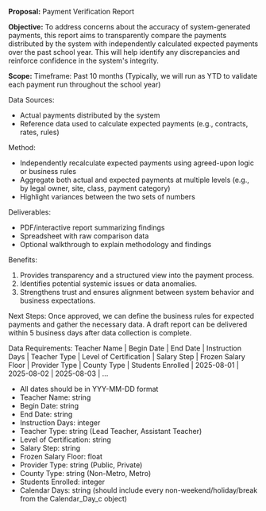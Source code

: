 **Proposal:** Payment Verification Report

**Objective:**
To address concerns about the accuracy of system-generated payments, this report aims to transparently compare the payments distributed by the system with independently calculated expected payments over the past school year. This will help identify any discrepancies and reinforce confidence in the system's integrity.

**Scope:**
Timeframe: Past 10 months (Typically, we will run as YTD to validate each payment run throughout the school year)

Data Sources:
* Actual payments distributed by the system
* Reference data used to calculate expected payments (e.g., contracts, rates, rules)

Method:
* Independently recalculate expected payments using agreed-upon logic or business rules
* Aggregate both actual and expected payments at multiple levels (e.g., by legal owner, site, class, payment category)
* Highlight variances between the two sets of numbers

Deliverables:
* PDF/interactive report summarizing findings
* Spreadsheet with raw comparison data
* Optional walkthrough to explain methodology and findings

Benefits:
1. Provides transparency and a structured view into the payment process.
2. Identifies potential systemic issues or data anomalies.
3. Strengthens trust and ensures alignment between system behavior and business expectations.

Next Steps:
Once approved, we can define the business rules for expected payments and gather the necessary data. A draft report can be delivered within 5 business days after data collection is complete.

Data Requirements:
Teacher Name | Begin Date | End Date | Instruction Days | Teacher Type | Level of Certification | Salary Step | Frozen Salary Floor | Provider Type | County Type | Students Enrolled | 2025-08-01 | 2025-08-02 | 2025-08-03 | ...

* All dates should be in YYY-MM-DD format
* Teacher Name: string
* Begin Date: string
* End Date: string
* Instruction Days: integer
* Teacher Type: string (Lead Teacher, Assistant Teacher)
* Level of Certification: string
* Salary Step: string
* Frozen Salary Floor: float
* Provider Type: string (Public, Private)
* County Type: string (Non-Metro, Metro)
* Students Enrolled: integer
* Calendar Days: string (should include every non-weekend/holiday/break from the Calendar_Day_c object)
